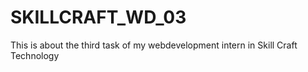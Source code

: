 # SKILLCRAFT_WD_03
This is about the third task of my webdevelopment intern in Skill Craft Technology

